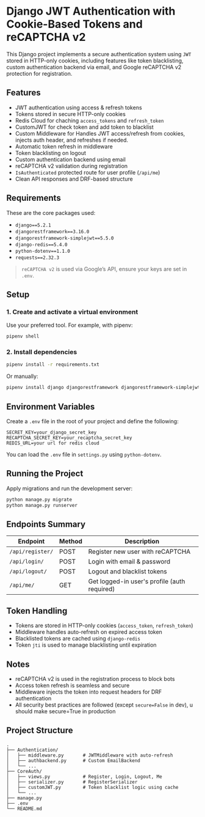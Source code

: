 # Django JWT Authentication with Cookie-Based Tokens and reCAPTCHA v2

This Django project implements a secure authentication system using `JWT` stored in HTTP-only cookies, including features like token blacklisting, custom authentication backend via email, and Google reCAPTCHA v2 protection for registration.

## Features

- JWT authentication using access & refresh tokens
- Tokens stored in secure HTTP-only cookies
- Redis Cloud for chaching `access_tokens` and `refresh_token`
- CustomJWT for check token and add token to blacklist
- Custom Middleware for Handles JWT access/refresh from cookies, injects auth header, and refreshes if needed.
- Automatic token refresh in middleware
- Token blacklisting on logout
- Custom authentication backend using email
- reCAPTCHA v2 validation during registration
- `IsAuthenticated` protected route for user profile (`/api/me`)
- Clean API responses and DRF-based structure

## Requirements

These are the core packages used:

- `django==5.2.1`
- `djangorestframework==3.16.0`
- `djangorestframework-simplejwt==5.5.0`
- `django-redis==5.4.0`
- `python-dotenv==1.1.0`
- `requests==2.32.3`


> `reCAPTCHA v2` is used via Google’s API, ensure your keys are set in `.env`.

## Setup

### 1. Create and activate a virtual environment

Use your preferred tool. For example, with pipenv:

```bash
pipenv shell
```

### 2. Install dependencies

```bash
pipenv install -r requirements.txt
```

Or manually:

```bash
pipenv install django djangorestframework djangorestframework-simplejwt django-redis python-dotenv requests 
```

## Environment Variables

Create a `.env` file in the root of your project and define the following:

```
SECRET_KEY=your_django_secret_key
RECAPTCHA_SECRET_KEY=your_recaptcha_secret_key
REDIS_URL=your url for redis cloud
```

You can load the `.env` file in `settings.py` using `python-dotenv`.

## Running the Project

Apply migrations and run the development server:

```bash
python manage.py migrate
python manage.py runserver
```

## Endpoints Summary

| Endpoint       | Method | Description                          |
|----------------|--------|--------------------------------------|
| `/api/register/` | POST   | Register new user with reCAPTCHA    |
| `/api/login/`    | POST   | Login with email & password         |
| `/api/logout/`   | POST   | Logout and blacklist tokens         |
| `/api/me/`       | GET    | Get logged-in user's profile (auth required) |

## Token Handling

- Tokens are stored in HTTP-only cookies (`access_token`, `refresh_token`)
- Middleware handles auto-refresh on expired access token
- Blacklisted tokens are cached using `django-redis`
- Token `jti` is used to manage blacklisting until expiration

## Notes

- reCAPTCHA v2 is used in the registration process to block bots
- Access token refresh is seamless and secure
- Middleware injects the token into request headers for DRF authentication
- All security best practices are followed (except `secure=False` in dev), u should make secure=True in production

## Project Structure
```
.
├── Authentication/
│   ├── middleware.py       # JWTMiddleware with auto-refresh
│   ├── authbackend.py      # Custom EmailBackend
│   └── ...
├── CoreAuth/
│   ├── views.py            # Register, Login, Logout, Me
│   ├── serializer.py       # RegisterSerializer
│   ├── customJWT.py        # Token blacklist logic using cache
│   └── ...
├── manage.py
├── .env
└── README.md
```